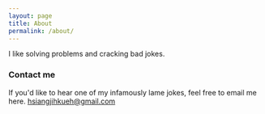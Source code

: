 ```yaml
---
layout: page
title: About
permalink: /about/
---
```


I like solving problems and cracking bad jokes.

### Contact me
If you'd like to hear one of my infamously lame jokes, feel free to email me here.
[hsiangjihkueh@gmail.com](mailto:hsiangjihkueh@gmail.com)